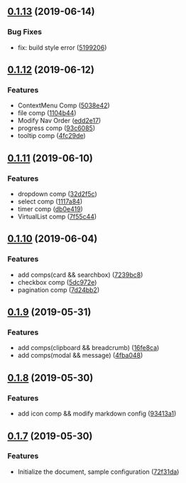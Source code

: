 ## [0.1.13](https://github.com/minteliuwm/ndc-ui/compare/v0.1.12...v0.1.13) (2019-06-14)


### Bug Fixes

* fix: build style error ([5199206](https://github.com/minteliuwm/ndc-ui/commit/5199206))



## [0.1.12](https://github.com/minteliuwm/ndc-ui/compare/v0.1.11...v0.1.12) (2019-06-12)


### Features

* ContextMenu Comp ([5038e42](https://github.com/minteliuwm/ndc-ui/commit/5038e42))
* file comp ([1104b44](https://github.com/minteliuwm/ndc-ui/commit/1104b44))
* Modify Nav Order ([edd2e17](https://github.com/minteliuwm/ndc-ui/commit/edd2e17))
* progress comp ([93c6085](https://github.com/minteliuwm/ndc-ui/commit/93c6085))
* tooltip comp ([4fc29de](https://github.com/minteliuwm/ndc-ui/commit/4fc29de))



## [0.1.11](https://github.com/minteliuwm/ndc-ui/compare/v0.1.10...v0.1.11) (2019-06-10)


### Features

* dropdown comp ([32d2f5c](https://github.com/minteliuwm/ndc-ui/commit/32d2f5c))
* select comp ([1117a84](https://github.com/minteliuwm/ndc-ui/commit/1117a84))
* timer comp ([db0e419](https://github.com/minteliuwm/ndc-ui/commit/db0e419))
* VirtualList comp ([7f55c44](https://github.com/minteliuwm/ndc-ui/commit/7f55c44))



## [0.1.10](https://github.com/minteliuwm/ndc-ui/compare/v0.1.9...v0.1.10) (2019-06-04)


### Features

* add comps(card && searchbox) ([7239bc8](https://github.com/minteliuwm/ndc-ui/commit/7239bc8))
* checkbox comp ([5dc972e](https://github.com/minteliuwm/ndc-ui/commit/5dc972e))
* pagination comp ([7d24bb2](https://github.com/minteliuwm/ndc-ui/commit/7d24bb2))



## [0.1.9](https://github.com/minteliuwm/ndc-ui/compare/v0.1.8...v0.1.9) (2019-05-31)


### Features

* add comps(clipboard && breadcrumb) ([16fe8ca](https://github.com/minteliuwm/ndc-ui/commit/16fe8ca))
* add comps(modal && message) ([4fba048](https://github.com/minteliuwm/ndc-ui/commit/4fba048))



## [0.1.8](https://github.com/minteliuwm/ndc-ui/compare/v0.1.7...v0.1.8) (2019-05-30)


### Features

* add icon comp && modify markdown config ([93413a1](https://github.com/minteliuwm/ndc-ui/commit/93413a1))



## [0.1.7](https://github.com/minteliuwm/ndc-ui/compare/72f31da...v0.1.7) (2019-05-30)


### Features

* Initialize the document, sample configuration ([72f31da](https://github.com/minteliuwm/ndc-ui/commit/72f31da))



